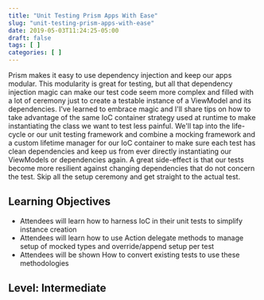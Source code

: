 ```yaml
---
title: "Unit Testing Prism Apps With Ease"
slug: "unit-testing-prism-apps-with-ease"
date: 2019-05-03T11:24:25-05:00
draft: false
tags: [ ]
categories: [ ]
---
```


Prism makes it easy to use dependency injection and keep our apps modular. This modularity is great for testing, but all that dependency injection magic can make our test code seem more complex and filled with a lot of ceremony just to create a testable instance of a ViewModel and its dependencies. I've learned to embrace magic and I'll share tips on how to take advantage of the same IoC container strategy used at runtime to make instantiating the class we want to test less painful. We'll tap into the life-cycle or our unit testing framework and combine a mocking framework and a custom lifetime manager for our IoC container to make sure each test has clean dependencies and keep us from ever directly instantiating our ViewModels or dependencies again. A great side-effect is that our tests become more resilient against changing dependencies that do not concern the test. Skip all the setup ceremony and get straight to the actual test.

## Learning Objectives

* Attendees will learn how to harness IoC in their unit tests to simplify instance creation
* Attendees will learn how to use Action<T> delegate methods to manage setup of mocked types and override/append setup per test
* Attendees will be shown How to convert existing tests to use these methodologies

## Level: Intermediate